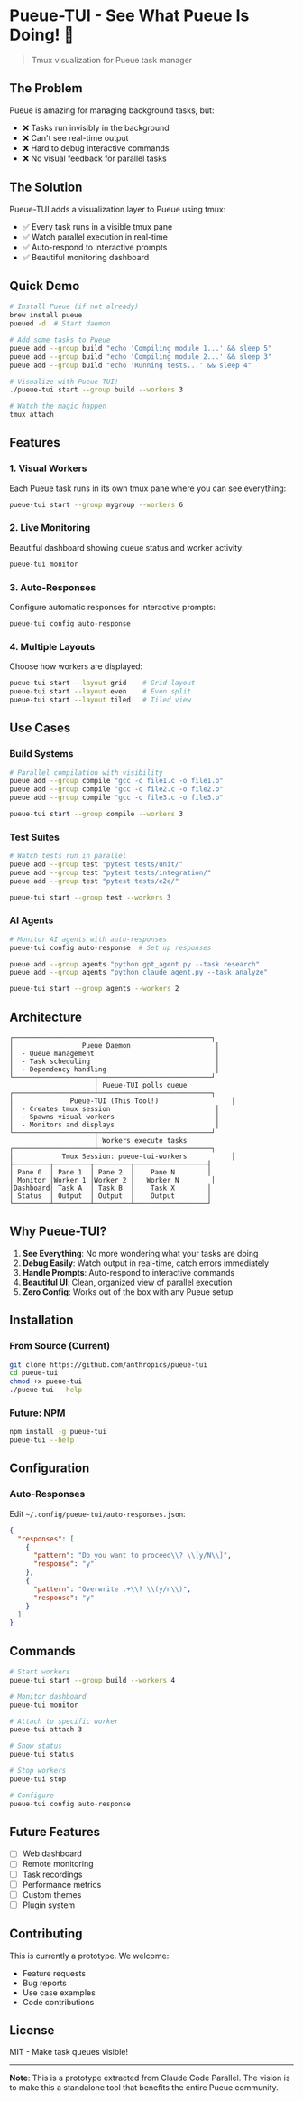# Pueue-TUI - See What Pueue Is Doing! 👀

> Tmux visualization for Pueue task manager

## The Problem

Pueue is amazing for managing background tasks, but:
- ❌ Tasks run invisibly in the background
- ❌ Can't see real-time output
- ❌ Hard to debug interactive commands
- ❌ No visual feedback for parallel tasks

## The Solution

Pueue-TUI adds a visualization layer to Pueue using tmux:
- ✅ Every task runs in a visible tmux pane
- ✅ Watch parallel execution in real-time
- ✅ Auto-respond to interactive prompts
- ✅ Beautiful monitoring dashboard

## Quick Demo

```bash
# Install Pueue (if not already)
brew install pueue
pueued -d  # Start daemon

# Add some tasks to Pueue
pueue add --group build "echo 'Compiling module 1...' && sleep 5"
pueue add --group build "echo 'Compiling module 2...' && sleep 3"
pueue add --group build "echo 'Running tests...' && sleep 4"

# Visualize with Pueue-TUI! 
./pueue-tui start --group build --workers 3

# Watch the magic happen
tmux attach
```

## Features

### 1. Visual Workers
Each Pueue task runs in its own tmux pane where you can see everything:
```bash
pueue-tui start --group mygroup --workers 6
```

### 2. Live Monitoring
Beautiful dashboard showing queue status and worker activity:
```bash
pueue-tui monitor
```

### 3. Auto-Responses
Configure automatic responses for interactive prompts:
```bash
pueue-tui config auto-response
```

### 4. Multiple Layouts
Choose how workers are displayed:
```bash
pueue-tui start --layout grid    # Grid layout
pueue-tui start --layout even    # Even split
pueue-tui start --layout tiled   # Tiled view
```

## Use Cases

### Build Systems
```bash
# Parallel compilation with visibility
pueue add --group compile "gcc -c file1.c -o file1.o"
pueue add --group compile "gcc -c file2.c -o file2.o"
pueue add --group compile "gcc -c file3.c -o file3.o"

pueue-tui start --group compile --workers 3
```

### Test Suites
```bash
# Watch tests run in parallel
pueue add --group test "pytest tests/unit/"
pueue add --group test "pytest tests/integration/"
pueue add --group test "pytest tests/e2e/"

pueue-tui start --group test --workers 3
```

### AI Agents
```bash
# Monitor AI agents with auto-responses
pueue-tui config auto-response  # Set up responses

pueue add --group agents "python gpt_agent.py --task research"
pueue add --group agents "python claude_agent.py --task analyze"

pueue-tui start --group agents --workers 2
```

## Architecture

```
┌─────────────────────────────────────────────────┐
│                 Pueue Daemon                     │
│  - Queue management                              │
│  - Task scheduling                               │
│  - Dependency handling                           │
└────────────────────┬────────────────────────────┘
                     │ Pueue-TUI polls queue
┌────────────────────┴────────────────────────────┐
│              Pueue-TUI (This Tool!)                  │
│  - Creates tmux session                          │
│  - Spawns visual workers                         │
│  - Monitors and displays                         │
└────────────────────┬────────────────────────────┘
                     │ Workers execute tasks
┌────────────────────┴────────────────────────────┐
│            Tmux Session: pueue-tui-workers           │
├─────────┬─────────┬─────────┬──────────────────┤
│ Pane 0  │ Pane 1  │ Pane 2  │    Pane N        │
│ Monitor │Worker 1 │Worker 2 │   Worker N        │
│Dashboard│ Task A  │ Task B  │    Task X        │
│ Status  │ Output  │ Output  │    Output        │
└─────────┴─────────┴─────────┴──────────────────┘
```

## Why Pueue-TUI?

1. **See Everything**: No more wondering what your tasks are doing
2. **Debug Easily**: Watch output in real-time, catch errors immediately
3. **Handle Prompts**: Auto-respond to interactive commands
4. **Beautiful UI**: Clean, organized view of parallel execution
5. **Zero Config**: Works out of the box with any Pueue setup

## Installation

### From Source (Current)
```bash
git clone https://github.com/anthropics/pueue-tui
cd pueue-tui
chmod +x pueue-tui
./pueue-tui --help
```

### Future: NPM
```bash
npm install -g pueue-tui
pueue-tui --help
```

## Configuration

### Auto-Responses
Edit `~/.config/pueue-tui/auto-responses.json`:
```json
{
  "responses": [
    {
      "pattern": "Do you want to proceed\\? \\[y/N\\]",
      "response": "y"
    },
    {
      "pattern": "Overwrite .+\\? \\(y/n\\)",
      "response": "y"
    }
  ]
}
```

## Commands

```bash
# Start workers
pueue-tui start --group build --workers 4

# Monitor dashboard
pueue-tui monitor

# Attach to specific worker
pueue-tui attach 3

# Show status
pueue-tui status

# Stop workers
pueue-tui stop

# Configure
pueue-tui config auto-response
```

## Future Features

- [ ] Web dashboard
- [ ] Remote monitoring
- [ ] Task recordings
- [ ] Performance metrics
- [ ] Custom themes
- [ ] Plugin system

## Contributing

This is currently a prototype. We welcome:
- Feature requests
- Bug reports
- Use case examples
- Code contributions

## License

MIT - Make task queues visible!

---

**Note**: This is a prototype extracted from Claude Code Parallel. The vision is to make this a standalone tool that benefits the entire Pueue community.